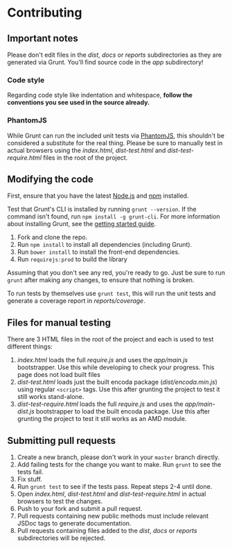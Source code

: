# Contributing

## Important notes
Please don't edit files in the _dist_, _docs_ or _reports_ subdirectories as they are generated via Grunt. You'll find source code in the _app_ subdirectory!

### Code style
Regarding code style like indentation and whitespace, **follow the conventions you see used in the source already.**

### PhantomJS
While Grunt can run the included unit tests via [PhantomJS](http://phantomjs.org/), this shouldn't be considered a substitute for the real thing. Please be sure to manually test in actual browsers using the _index.html_, _dist-test.html_ and _dist-test-require.html_ files in the root of the project.

## Modifying the code
First, ensure that you have the latest [Node.js](http://nodejs.org/) and [npm](http://npmjs.org/) installed.

Test that Grunt's CLI is installed by running `grunt --version`.  If the command isn't found, run `npm install -g grunt-cli`.  For more information about installing Grunt, see the [getting started guide](http://gruntjs.com/getting-started).

1. Fork and clone the repo.
1. Run `npm install` to install all dependencies (including Grunt).
1. Run `bower install` to install the front-end dependencies.
1. Run `requirejs:prod` to build the library

Assuming that you don't see any red, you're ready to go. Just be sure to run `grunt` after making any changes, to ensure that nothing is broken.

To run tests by themselves use `grunt test`, this will run the unit tests and generate a coverage report in _reports/coverage_.

## Files for manual testing

There are 3 HTML files in the root of the project and each is used to test different things:

1. _index.html_ loads the full _require.js_ and uses the _app/main.js_ bootstrapper. Use this while developing to check your progress. This page does not load built files
1. _dist-test.html_ loads just the built encoda package (_dist/encoda.min.js_) using regular `<script>` tags. Use this after grunting the project to test it still works stand-alone.
1. _dist-test-require.html_ loads the full _require.js_ and uses the _app/main-dist.js_ bootstrapper to load the built encoda package. Use this after grunting the project to test it still works as an AMD module.

## Submitting pull requests

1. Create a new branch, please don't work in your `master` branch directly.
1. Add failing tests for the change you want to make. Run `grunt` to see the tests fail.
1. Fix stuff.
1. Run `grunt test` to see if the tests pass. Repeat steps 2-4 until done.
1. Open _index.html_, _dist-test.html_ and _dist-test-require.html_ in actual browsers to test the changes.
1. Push to your fork and submit a pull request.
1. Pull requests containing new public methods must include relevant JSDoc tags to generate documentation.
1. Pull requests containing files added to the _dist_, _docs_ or _reports_ subdirectories will be rejected.
